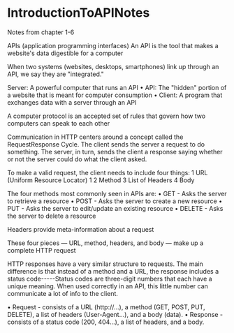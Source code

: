 # IntroductionToAPINotes
Notes from chapter 1-6

APIs (application programming interfaces)
An API is the tool that makes a website's data
digestible for a computer

When two systems (websites, desktops, smartphones) link up through
an API, we say they are "integrated."


Server: A powerful computer that runs an API
 • API: The "hidden" portion of a website that is meant for computer
consumption
 • Client: A program that exchanges data with a server through an
API 


A computer protocol is an accepted set of rules that govern
how two computers can speak to each other

Communication in HTTP centers around a concept called the RequestResponse Cycle. The client sends the server a request to do something.
The server, in turn, sends the client a response saying whether or not
the server could do what the client asked. 

To make a valid request, the client needs to include four things:
 1 URL (Uniform Resource Locator) 1
 2 Method
 3 List of Headers
 4 Body
 
 The four methods most commonly seen in APIs are:
 • GET - Asks the server to retrieve a resource
 • POST - Asks the server to create a new resource
 • PUT - Asks the server to edit/update an existing resource
 • DELETE - Asks the server to delete a resource
 
 
 Headers provide meta-information about a request
 
 These four pieces — URL, method, headers, and body — make up a
complete HTTP request

 HTTP responses have
a very similar structure to requests. The main difference is that instead
of a method and a URL, the response includes a status code-----Status codes are three-digit numbers that each have a unique meaning.
When used correctly in an API, this little number can communicate a lot
of info to the client.

• Request - consists of a URL (http://…), a method (GET, POST, PUT,
DELETE), a list of headers (User-Agent…), and a body (data).
 • Response - consists of a status code (200, 404…), a list of headers,
and a body.
